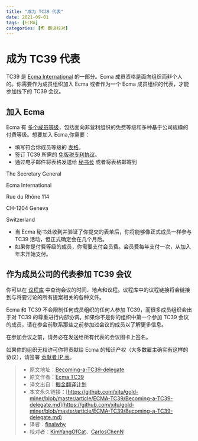 ```yaml
---
title: "成为 TC39 代表"
date: 2021-09-01
tags: [ECMA]
categories: [🌏 翻译校对]
---
```

# 成为 TC39 代表

TC39 是 [Ecma International](http://www.ecma-international.org/) 的一部分。Ecma 成员资格是面向组织而非个人的。你需要作为成员组织加入 Ecma 或者作为一个 Ecma 成员组织的代表，才能参加线下的 TC39 会议。
<!-- more -->
## 加入 Ecma

Ecma 有 [多个成员等级](http://www.ecma-international.org/memento/join.htm)，包括面向非营利组织的免费等级和多种基于公司规模的付费等级。想要加入 Ecma,你需要：
- 填写符合你成员等级的 [表格](http://www.ecma-international.org/memento/join.htm)。
- 签订 TC39 所需的 [免版税专利协议](https://www.ecma-international.org/memento/Policies/Registration%20Form%20for%20the%20Ecma%20Royalty%20Free%20(RF)%20Patent%20Policy.pdf)。
- 通过电子邮件将表格发送给 [秘书长](mailto:istvan@ecma-international.org) 或者将表格邮寄到

The Secretary General

Ecma International

Rue du Rhône 114

CH-1204 Geneva

Switzerland

- 当 Ecma 秘书处收到并验证了你提交的表单后，你将能够像正式成员一样参与 TC39 活动，但正式确定会在几个月后。
- 如果你是付费等级的成员，你需要支付会员费。会员费每年支付一次，从加入年末开始支付。

## 作为成员公司的代表参加 TC39 会议

你可以在 [议程库](https://github.com/tc39/agendas/) 中查询会议的时间、地点和议程。议程库中的议程链接将会链接到与将要讨论的所有提案相关的各种文件。

Ecma 和 TC39 不会限制任何成员组织的任何人参加 TC39，而很多成员组织会出于对 TC39 的尊重进行内部协调。如果你不是你的组织中第一个参加 TC39 会议的成员，请在参会前联系那些之前参加过会议的成员以了解更多信息。

在参加会议之前，请务必在发送给所有代表的会议图卡上签名。

如果你的组织无权许可你将贡献给 Ecma 的知识产权（大多数雇主确实有这样的协议），请签署 [贡献者 IP 表](https://tc39.es/agreements/contributor/)。

> * 原文地址：[Becoming-a-TC39-delegate](https://github.com/tc39/how-we-work/blob/master/join-tc39.md)
> * 原文作者：[Ecma TC39](https://github.com/tc39/how-we-work)
> * 译文出自：[掘金翻译计划](https://github.com/xitu/gold-miner)
> * 本文永久链接：[https://github.com/xitu/gold-miner/blob/master/article/ECMA-TC39/Becoming-a-TC39-delegate.md](https://github.com/xitu/gold-miner/blob/master/article/ECMA-TC39/Becoming-a-TC39-delegate.md)
> * 译者：[finalwhy](https://github.com/finalwhy)
> * 校对者：[KimYangOfCat](https://github.com/KimYangOfCat)、[CarlosChenN](https://github.com/CarlosChenN)